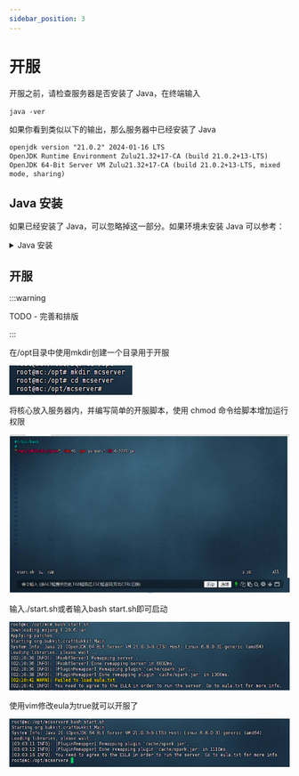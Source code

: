 ```yaml
---
sidebar_position: 3
---
```


# 开服

开服之前，请检查服务器是否安装了 Java，在终端输入

`java -ver`

如果你看到类似以下的输出，那么服务器中已经安装了 Java

```
openjdk version "21.0.2" 2024-01-16 LTS
OpenJDK Runtime Environment Zulu21.32+17-CA (build 21.0.2+13-LTS)
OpenJDK 64-Bit Server VM Zulu21.32+17-CA (build 21.0.2+13-LTS, mixed mode, sharing)
```

## Java 安装

如果已经安装了 Java，可以忽略掉这一部分。如果环境未安装 Java 可以参考：

<details>
    <summary>Java 安装</summary>

一般来说，在 Linux 中进行软件安装部署会放在 `/opt` 目录下，我们也遵循这个规则，当然你也可以不遵循

使用cd切换到/opt目录

`cd /opt`

### 下载

#### SFTP 文件传输

不熟悉 wget 时，先使用 Windows 前往[zulu下载](https://www.azul.com/downloads/?package=jdk#zulu)，下载再使用 SFTP 软件上传到服务器 `/opt` 目录下。

![](_images/Linux开服/开服/1.png)

#### wegt 下载

使用 wget 指令下载

`wget https://cdn.azul.com/zulu/bin/zulu21.34.19-ca-jdk21.0.3-linux_x64.tar.gz`

![](_images/Linux开服/开服/2.png)

### 压缩包解压

解压压缩包：

![](_images/Linux开服/开服/3.png)

将目录重命名为 jdk21 ：

![](_images/Linux开服/开服/4.png)

这样就算是安装好了（PS：这里的操作仅适用于开服使用，若需要其他需要jdk的操作请使用包管理器安装openjdk）

</details>

## 开服

:::warning

TODO - 完善和排版

:::

在/opt目录中使用mkdir创建一个目录用于开服

![](_images/Linux开服/开服/5.png)

将核心放入服务器内，并编写简单的开服脚本，使用 chmod 命令给脚本增加运行权限

![](_images/Linux开服/开服/6.png)

输入./start.sh或者输入bash start.sh即可启动

![](_images/Linux开服/开服/7.png)

使用vim修改eula为true就可以开服了

![](_images/Linux开服/开服/8.png)